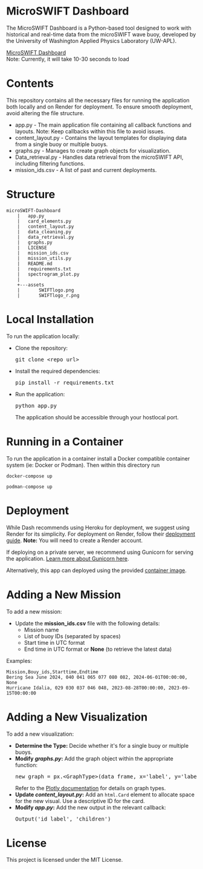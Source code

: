 # MicroSWIFT Dashboard
The MicroSWIFT Dashboard is a Python-based tool designed to work with historical and real-time data from the microSWIFT wave buoy, developed by the University of Washington Applied Physics Laboratory (UW-APL).

<a href="https://microswift-dashboard.onrender.com">MicroSWIFT Dashboard</a>
<br>
Note: Currently, it will take 10-30 seconds to load

# Contents
This repository contains all the necessary files for running the application both locally and on Render for deployment. To ensure smooth deployment, avoid altering the file structure.
<ul>
  <li>app.py - The main application file containing all callback functions and layouts. Note: Keep callbacks within this file to avoid issues.</li>
  <li>content_layout.py - Contains the layout templates for displaying data from a single buoy or multiple buoys.</li>
  <li>graphs.py - Manages to create graph objects for visualization.</li>
  <li>Data_retrieval.py - Handles data retrieval from the microSWIFT API, including filtering functions.</li>
  <li>mission_ids.csv - A list of past and current deployments.</li>
</ul>

# Structure
```
microSWIFT-Dashboard
    |   app.py
    |   card_elements.py
    |   content_layout.py
    |   data_cleaning.py
    |   data_retrieval.py
    |   graphs.py
    |   LICENSE
    |   mission_ids.csv
    |   mission_utils.py
    |   README.md
    |   requirements.txt
    |   spectrogram_plot.py
    |   
    +---assets
    |       SWIFTlogo.png
    |       SWIFTlogo_r.png
```

# Local Installation
To run the application locally:
<ul>
  <li>Clone the repository:
    <pre>git clone &lt;repo_url&gt;</pre>
  </li>
  <li>Install the required dependencies:
    <pre>pip install -r requirements.txt</pre>
  </li>
  <li>Run the application:
    <pre>python app.py</pre>
    The application should be accessible through your hostlocal port.
  </li>
</ul>

# Running in a Container
To run the application in a container install a Docker compatible container system (ie: Docker or Podman). Then within this directory run
```shell
docker-compose up
```
```shell
podman-compose up
```

# Deployment
While Dash recommends using Heroku for deployment, we suggest using Render for its simplicity. For deployment on Render, follow their <a href="https://github.com/thusharabandara/dash-app-render-deployment">deployment guide</a>. <b>Note:</b> You will need to create a Render account.

If deploying on a private server, we recommend using Gunicorn for serving the application. <a href="https://gunicorn.org/">Learn more about Gunicorn here</a>.

Alternatively, this app can deployed using the provided [container image](https://github.com/SASlabgroup/microSWIFT-Dashboard/pkgs/container/microswift-dashboard).

# Adding a New Mission
To add a new mission:

<ul>
  <li>Update the <b>mission_ids.csv</b> file with the following details:
    <ul>
      <li>Mission name</li>
      <li>List of buoy IDs (separated by spaces)</li>
      <li>Start time in UTC format</li>
      <li>End time in UTC format or <b>None</b> (to retrieve the latest data)</li>
    </ul>
  </li>
</ul>

Examples:
```
Mission,Bouy_ids,Starttime,Endtime
Bering Sea June 2024, 040 041 065 077 080 082, 2024-06-01T00:00:00, None
Hurricane Idalia, 029 030 037 046 048, 2023-08-28T00:00:00, 2023-09-15T00:00:00
```

# Adding a New Visualization
To add a new visualization:

<ul>
  <li><b>Determine the Type:</b> Decide whether it's for a single buoy or multiple buoys.</li>
  <li><b>Modify <i>graphs.py</i>:</b> Add the graph object within the appropriate function:
    <pre>new_graph = px.&lt;GraphType&gt;(data_frame, x='label', y='label')</pre>
    Refer to the <a href="https://plotly.com/python/">Plotly documentation</a> for details on graph types.
  </li>
  <li><b>Update <i>content_layout.py</i>:</b> Add an <code>html.Card</code> element to allocate space for the new visual. Use a descriptive ID for the card.</li>
  <li><b>Modify <i>app.py</i>:</b> Add the new output in the relevant callback:
    <pre>Output('id_label', 'children')</pre>
  </li>
</ul>

# License
This project is licensed under the MIT License.
